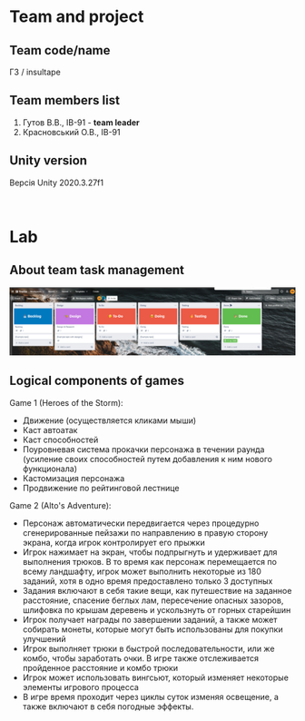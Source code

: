 # Team and project
## Team code/name
Г3 / insultape

## Team members list 
1. Гутов В.В., ІВ-91 - **team leader**
1. Красновський О.В., ІВ-91

## Unity version
Версія Unity 2020.3.27f1

</br>

# Lab
## About team task management

![trello](./docs/images/trello.png)

## Logical components of games

Game 1 (Heroes of the Storm):
  - Движение (осуществляется кликами мыши)
  - Каст автоатак
  - Каст способностей
  - Поуровневая система прокачки персонажа в течении раунда (усиление своих способностей путем добавления к ним нового функционала)
  - Кастомизация персонажа
  - Продвижение по рейтинговой лестнице

Game 2 (Alto's Adventure):
  - Персонаж автоматически передвигается через процедурно сгенерированные пейзажи по направлению в правую сторону экрана, когда игрок контролирует его прыжки
  - Игрок нажимает на экран, чтобы подпрыгнуть и удерживает для выполнения трюков. В то время как персонаж перемещается по всему ландшафту, игрок может выполнить некоторые из 180 заданий, хотя в одно время предоставлено только 3 доступных
  -  Задания включают в себя такие вещи, как путешествие на заданное расстояние, спасение беглых лам, пересечение опасных зазоров, шлифовка по крышам деревень и ускользнуть от горных старейшин
  -  Игрок получает награды по завершении заданий, а также может собирать монеты, которые могут быть использованы для покупки улучшений 
  -  Игрок выполняет трюки в быстрой последовательности, или же комбо, чтобы заработать очки. В игре также отслеживается пройденное расстояние и комбо трюки 
  -  Игрок может использовать вингсьют, который изменяет некоторые элементы игрового процесса 
  -  В игре время проходит через циклы суток изменяя освещение, а также включают в себя погодные эффекты.
